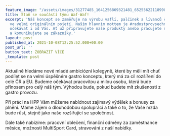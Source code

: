 ```yaml
---
feature_image: "/assets/images/31277485_1641256869321481_6525562211899801600_o.jpg"
title: Staň se součástí týmu Waf-Waf!
excerpt: 'Náš koncept se zaměřuje na výrobu vaflí, palčinek a lívanců či milkshake
  ve velmi originálním pojetí. Našim hlavním mottem je #radostprovsechny a to budeme
  očekávat i od Vás. Ať už připravujete naše produkty anebo pracujete na pokladně
  a komunikujete se zákazníky.'
layout: post
published_at: 2021-10-08T12:25:52.000+00:00
post_url: ''
button_text: ZOBRAZIT VÍCE
_template: post
---
```

Aktuálně hledáme nové mladé ambiciózní kolegyně, které by měli mít chuť podílet se na velmi úspěšném gastro konceptu, který má za cíl rozšíření do celé ČR a EU. Budeme očekávat pracovitou a milou osobu, která bude přínosem pro celý náš tým. Výhodou bude, pokud budete mít zkušenosti z gastro provozu.

Při práci na HPP Vám můžeme nabídnout zajímavý výdělek a bonusy za plnění. Máme zájem o dlouhodobou spolupráci a také o to, že Vaše mzda bude růst, stejně jako naše rozšiřující se společnost.

Dále také nabízíme: pracovní oblečení, finanční odměny za zaměstnance měsíce, možnosti MultiSport Card, stravování z naší nabídky.